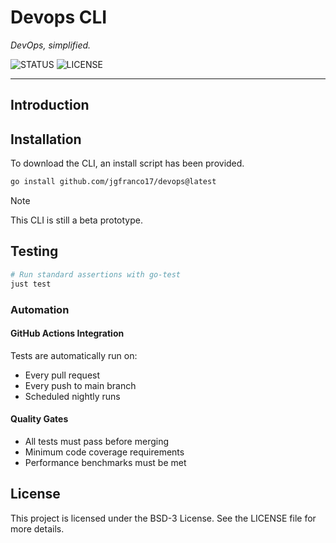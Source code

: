 # Devops CLI

_DevOps, simplified._

![STATUS](https://img.shields.io/badge/status-active-brightgreen?style=for-the-badge)
![LICENSE](https://img.shields.io/badge/license-BSD3-blue?style=for-the-badge)

---

## Introduction

## Installation

To download the CLI, an install script has been provided.

```bash
go install github.com/jgfranco17/devops@latest
```

> [!NOTE]
> This CLI is still a beta prototype.

## Testing

```bash
# Run standard assertions with go-test
just test
```

### Automation

#### GitHub Actions Integration

Tests are automatically run on:

- Every pull request
- Every push to main branch
- Scheduled nightly runs

#### Quality Gates

- All tests must pass before merging
- Minimum code coverage requirements
- Performance benchmarks must be met

## License

This project is licensed under the BSD-3 License. See the LICENSE file for more details.
